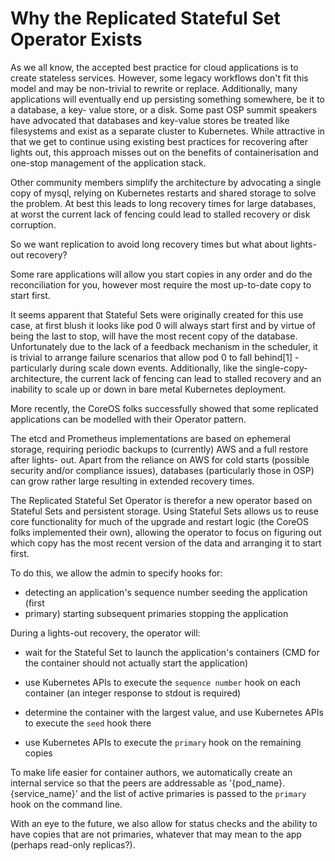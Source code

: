 # Why the Replicated Stateful Set Operator Exists

As we all know, the accepted best practice for cloud applications is to create
stateless services. However, some legacy workflows don't fit this model and may
be non-trivial to rewrite or replace. Additionally, many applications will
eventually end up persisting something somewhere, be it to a database, a key-
value store, or a disk.  Some past OSP summit speakers have advocated that
databases and key-value stores be treated like filesystems and exist as a
separate cluster to Kubernetes.  While attractive in that we get to continue
using existing best practices for recovering after lights out, this approach
misses out on the benefits of containerisation and one-stop management of the
application stack.

Other community members simplify the architecture by advocating a single copy of
mysql, relying on Kubernetes restarts and shared storage to solve the problem.
At best this leads to long recovery times for large databases, at worst the
current lack of fencing could lead to stalled recovery or disk corruption.

So we want replication to avoid long recovery times but what about lights-out
recovery?

Some rare applications will allow you start copies in any order and do the
reconciliation for you, however most require the most up-to-date copy to start
first.

It seems apparent that Stateful Sets were originally created for this use
case, at first blush it looks like pod 0 will always start first and by virtue
of being the last to stop, will have the most recent copy of the database.
Unfortunately due to the lack of a feedback mechanism in the scheduler, it is
trivial to arrange failure scenarios that allow pod 0 to fall behind[1] -
particularly during scale down events. Additionally, like the single-copy-
architecture, the current lack of fencing can lead to stalled recovery and an
inability to scale up or down in bare metal Kubernetes deployment.

More recently, the CoreOS folks successfully showed that some replicated
applications can be modelled with their Operator pattern.

The etcd and Prometheus implementations are based on ephemeral storage,
requiring periodic backups to (currently) AWS and a full restore after lights-
out.  Apart from the reliance on AWS for cold starts (possible security and/or
compliance issues), databases (particularly those in OSP) can grow rather large
resulting in extended recovery times.

The Replicated Stateful Set Operator is therefor a new operator based on
Stateful Sets and persistent storage. Using Stateful Sets allows us to reuse
core functionality for much of the upgrade and restart logic (the CoreOS folks
implemented their own), allowing the operator to focus on figuring out which
copy has the most recent version of the data and arranging it to start first.

To do this, we allow the admin to specify hooks for:
 
- detecting an application's sequence number seeding the application (first
- primary) starting subsequent primaries stopping the application

During a lights-out recovery, the operator will:

- wait for the Stateful Set to launch the application's containers (CMD for
  the container should not actually start the application)

- use Kubernetes APIs to execute the `sequence number` hook on each container
  (an integer response to stdout is required)

- determine the container with the largest value, and use Kubernetes APIs to
  execute the `seed` hook there

- use Kubernetes APIs to execute the `primary` hook on the remaining copies

To make life easier for container authors, we automatically create an internal
service so that the peers are addressable as '{pod_name}.{service_name}' and the
list of active primaries is passed to the `primary` hook on the command line.

With an eye to the future, we also allow for status checks and the ability to
have copies that are not primaries, whatever that may mean to the app (perhaps
read-only replicas?).
